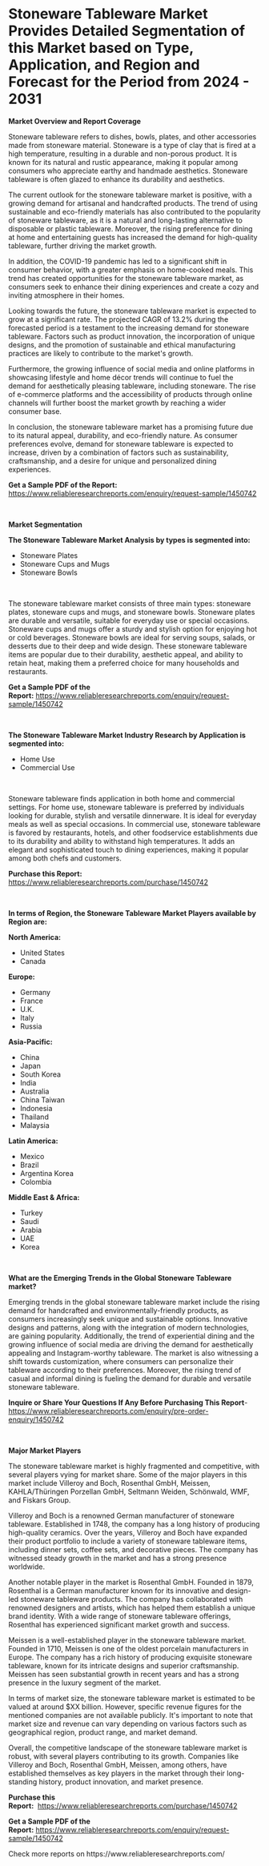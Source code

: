 <p><h1>Stoneware Tableware Market Provides Detailed Segmentation of this Market based on Type, Application, and Region and Forecast for the Period from 2024 - 2031</h1></p><p><strong>Market Overview and Report Coverage</strong></p>
<p><p>Stoneware tableware refers to dishes, bowls, plates, and other accessories made from stoneware material. Stoneware is a type of clay that is fired at a high temperature, resulting in a durable and non-porous product. It is known for its natural and rustic appearance, making it popular among consumers who appreciate earthy and handmade aesthetics. Stoneware tableware is often glazed to enhance its durability and aesthetics.</p><p>The current outlook for the stoneware tableware market is positive, with a growing demand for artisanal and handcrafted products. The trend of using sustainable and eco-friendly materials has also contributed to the popularity of stoneware tableware, as it is a natural and long-lasting alternative to disposable or plastic tableware. Moreover, the rising preference for dining at home and entertaining guests has increased the demand for high-quality tableware, further driving the market growth.</p><p>In addition, the COVID-19 pandemic has led to a significant shift in consumer behavior, with a greater emphasis on home-cooked meals. This trend has created opportunities for the stoneware tableware market, as consumers seek to enhance their dining experiences and create a cozy and inviting atmosphere in their homes.</p><p>Looking towards the future, the stoneware tableware market is expected to grow at a significant rate. The projected CAGR of 13.2% during the forecasted period is a testament to the increasing demand for stoneware tableware. Factors such as product innovation, the incorporation of unique designs, and the promotion of sustainable and ethical manufacturing practices are likely to contribute to the market's growth.</p><p>Furthermore, the growing influence of social media and online platforms in showcasing lifestyle and home décor trends will continue to fuel the demand for aesthetically pleasing tableware, including stoneware. The rise of e-commerce platforms and the accessibility of products through online channels will further boost the market growth by reaching a wider consumer base.</p><p>In conclusion, the stoneware tableware market has a promising future due to its natural appeal, durability, and eco-friendly nature. As consumer preferences evolve, demand for stoneware tableware is expected to increase, driven by a combination of factors such as sustainability, craftsmanship, and a desire for unique and personalized dining experiences.</p></p>
<p><strong>Get a Sample PDF of the Report:</strong> <a href="https://www.reliableresearchreports.com/enquiry/request-sample/1450742">https://www.reliableresearchreports.com/enquiry/request-sample/1450742</a></p>
<p>&nbsp;</p>
<p><strong>Market Segmentation</strong></p>
<p><strong>The Stoneware Tableware Market Analysis by types is segmented into:</strong></p>
<p><ul><li>Stoneware Plates</li><li>Stoneware Cups and Mugs</li><li>Stoneware Bowls</li></ul></p>
<p>&nbsp;</p>
<p><p>The stoneware tableware market consists of three main types: stoneware plates, stoneware cups and mugs, and stoneware bowls. Stoneware plates are durable and versatile, suitable for everyday use or special occasions. Stoneware cups and mugs offer a sturdy and stylish option for enjoying hot or cold beverages. Stoneware bowls are ideal for serving soups, salads, or desserts due to their deep and wide design. These stoneware tableware items are popular due to their durability, aesthetic appeal, and ability to retain heat, making them a preferred choice for many households and restaurants.</p></p>
<p><strong>Get a Sample PDF of the Report:</strong>&nbsp;<a href="https://www.reliableresearchreports.com/enquiry/request-sample/1450742">https://www.reliableresearchreports.com/enquiry/request-sample/1450742</a></p>
<p>&nbsp;</p>
<p><strong>The Stoneware Tableware Market Industry Research by Application is segmented into:</strong></p>
<p><ul><li>Home Use</li><li>Commercial Use</li></ul></p>
<p>&nbsp;</p>
<p><p>Stoneware tableware finds application in both home and commercial settings. For home use, stoneware tableware is preferred by individuals looking for durable, stylish and versatile dinnerware. It is ideal for everyday meals as well as special occasions. In commercial use, stoneware tableware is favored by restaurants, hotels, and other foodservice establishments due to its durability and ability to withstand high temperatures. It adds an elegant and sophisticated touch to dining experiences, making it popular among both chefs and customers.</p></p>
<p><strong>Purchase this Report:</strong>&nbsp; <a href="https://www.reliableresearchreports.com/purchase/1450742">https://www.reliableresearchreports.com/purchase/1450742</a></p>
<p>&nbsp;</p>
<p><strong>In terms of Region, the Stoneware Tableware Market Players available by Region are:</strong></p>
<p>
    <p> <strong> North America: </strong>
        <ul>
            <li>United States</li>
            <li>Canada</li>
        </ul>
        </p> 
    <p> <strong> Europe: </strong>
        <ul>
            <li>Germany</li>
            <li>France</li>
            <li>U.K.</li>
            <li>Italy</li>
            <li>Russia</li>
        </ul>
        </p> 
    <p> <strong> Asia-Pacific: </strong>
        <ul>
            <li>China</li>
            <li>Japan</li>
            <li>South Korea</li>
            <li>India</li>
            <li>Australia</li>
            <li>China Taiwan</li>
            <li>Indonesia</li>
            <li>Thailand</li>
            <li>Malaysia</li>
        </ul>
        </p> 
    <p> <strong> Latin America: </strong>
        <ul>
            <li>Mexico</li>
            <li>Brazil</li>
            <li>Argentina Korea</li>
            <li>Colombia</li>
        </ul>
        </p> 
    <p> <strong> Middle East & Africa: </strong>
        <ul>
            <li>Turkey</li>
            <li>Saudi</li>
            <li>Arabia</li>
            <li>UAE</li>
            <li>Korea</li>
        </ul>
    </p>
    </p>
<p>&nbsp;</p>
<p><strong>What are the Emerging Trends in the Global Stoneware Tableware market?</strong></p>
<p><p>Emerging trends in the global stoneware tableware market include the rising demand for handcrafted and environmentally-friendly products, as consumers increasingly seek unique and sustainable options. Innovative designs and patterns, along with the integration of modern technologies, are gaining popularity. Additionally, the trend of experiential dining and the growing influence of social media are driving the demand for aesthetically appealing and Instagram-worthy tableware. The market is also witnessing a shift towards customization, where consumers can personalize their tableware according to their preferences. Moreover, the rising trend of casual and informal dining is fueling the demand for durable and versatile stoneware tableware.</p></p>
<p><strong>Inquire or Share Your Questions If Any Before Purchasing This Report</strong>- <a href="https://www.reliableresearchreports.com/enquiry/pre-order-enquiry/1450742">https://www.reliableresearchreports.com/enquiry/pre-order-enquiry/1450742</a></p>
<p>&nbsp;</p>
<p><strong>Major Market Players</strong></p>
<p><p>The stoneware tableware market is highly fragmented and competitive, with several players vying for market share. Some of the major players in this market include Villeroy and Boch, Rosenthal GmbH, Meissen, KAHLA/Thüringen Porzellan GmbH, Seltmann Weiden, Schönwald, WMF, and Fiskars Group.</p><p>Villeroy and Boch is a renowned German manufacturer of stoneware tableware. Established in 1748, the company has a long history of producing high-quality ceramics. Over the years, Villeroy and Boch have expanded their product portfolio to include a variety of stoneware tableware items, including dinner sets, coffee sets, and decorative pieces. The company has witnessed steady growth in the market and has a strong presence worldwide.</p><p>Another notable player in the market is Rosenthal GmbH. Founded in 1879, Rosenthal is a German manufacturer known for its innovative and design-led stoneware tableware products. The company has collaborated with renowned designers and artists, which has helped them establish a unique brand identity. With a wide range of stoneware tableware offerings, Rosenthal has experienced significant market growth and success.</p><p>Meissen is a well-established player in the stoneware tableware market. Founded in 1710, Meissen is one of the oldest porcelain manufacturers in Europe. The company has a rich history of producing exquisite stoneware tableware, known for its intricate designs and superior craftsmanship. Meissen has seen substantial growth in recent years and has a strong presence in the luxury segment of the market.</p><p>In terms of market size, the stoneware tableware market is estimated to be valued at around $XX billion. However, specific revenue figures for the mentioned companies are not available publicly. It's important to note that market size and revenue can vary depending on various factors such as geographical region, product range, and market demand.</p><p>Overall, the competitive landscape of the stoneware tableware market is robust, with several players contributing to its growth. Companies like Villeroy and Boch, Rosenthal GmbH, Meissen, among others, have established themselves as key players in the market through their long-standing history, product innovation, and market presence.</p></p>
<p><strong>Purchase this Report:</strong>&nbsp;&nbsp;<a href="https://www.reliableresearchreports.com/purchase/1450742">https://www.reliableresearchreports.com/purchase/1450742</a></p>
<p></p>
<p><strong>Get a Sample PDF of the Report:</strong>&nbsp;<a href="https://www.reliableresearchreports.com/enquiry/request-sample/1450742">https://www.reliableresearchreports.com/enquiry/request-sample/1450742</a></p>
<p>Check more reports on https://www.reliableresearchreports.com/</p>